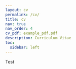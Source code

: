 ```yaml
---
layout: cv
permalink: /cv/
title: cv
nav: true
nav_order: 4
cv_pdf: example_pdf.pdf
description: Curriculum Vitae
toc:
  sidebar: left
---
```


Test